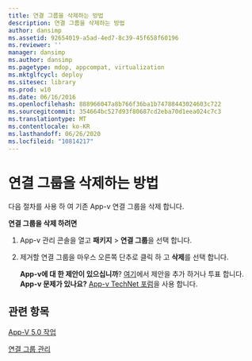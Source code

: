 ```yaml
---
title: 연결 그룹을 삭제하는 방법
description: 연결 그룹을 삭제하는 방법
author: dansimp
ms.assetid: 92654019-a5ad-4ed7-8c39-45f658f60196
ms.reviewer: ''
manager: dansimp
ms.author: dansimp
ms.pagetype: mdop, appcompat, virtualization
ms.mktglfcycl: deploy
ms.sitesec: library
ms.prod: w10
ms.date: 06/16/2016
ms.openlocfilehash: 888966047a8b766f36ba1b74788443024603c722
ms.sourcegitcommit: 354664bc527d93f80687cd2eba70d1eea024c7c3
ms.translationtype: MT
ms.contentlocale: ko-KR
ms.lasthandoff: 06/26/2020
ms.locfileid: "10814217"
---
```

# 연결 그룹을 삭제하는 방법


다음 절차를 사용 하 여 기존 App-v 연결 그룹을 삭제 합니다.

**연결 그룹을 삭제 하려면**

1.  App-v 관리 콘솔을 열고 **패키지** &gt; **연결 그룹**을 선택 합니다.

2.  제거할 연결 그룹을 마우스 오른쪽 단추로 클릭 하 고 **삭제**를 선택 합니다.

    **App-v에 대 한 제안이 있으십니까**? [여기](http://appv.uservoice.com/forums/280448-microsoft-application-virtualization)에서 제안을 추가 하거나 투표 합니다. **App-v 문제가 있나요?** [App-v TechNet 포럼](https://social.technet.microsoft.com/Forums/home?forum=mdopappv)을 사용 합니다.

## 관련 항목


[App-V 5.0 작업](operations-for-app-v-50.md)

[연결 그룹 관리](managing-connection-groups.md)

 

 






